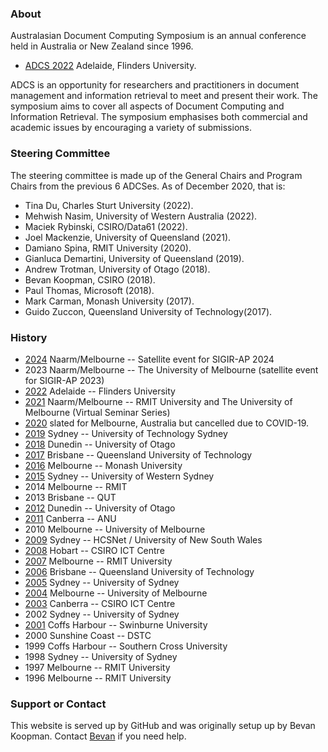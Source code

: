 ### About

Australasian Document Computing Symposium is an annual conference held in Australia or New Zealand since 1996.


* [ADCS 2022](http://adcs-conference.org/2022/) Adelaide, Flinders University.

ADCS is an opportunity for researchers and practitioners in document management and information retrieval to meet and present their work. The symposium aims to cover all aspects of Document Computing and Information Retrieval. The symposium emphasises both commercial and academic issues by encouraging a variety of submissions.

### Steering Committee

The steering committee is made up of the General Chairs and Program Chairs from the previous 6 ADCSes. As of December 2020, that is:

* Tina Du, Charles Sturt University (2022).
* Mehwish Nasim, University of Western Australia (2022).
* Maciek Rybinski, CSIRO/Data61 (2022).
* Joel Mackenzie, University of Queensland (2021).
* Damiano Spina, RMIT University (2020).  
* Gianluca Demartini, University of Queensland (2019).
* Andrew Trotman, University of Otago (2018). 
* Bevan Koopman, CSIRO (2018).
* Paul Thomas, Microsoft (2018).
* Mark Carman, Monash University (2017). 
* Guido Zuccon, Queensland University of Technology(2017). 

### History
* [2024](https://www.sigir-ap.org/sigir-ap-2024//Melbourne%20Satellite) Naarm/Melbourne -- Satellite event for SIGIR-AP 2024
* 2023 Naarm/Melbourne -- The University of Melbourne (satellite event for SIGIR-AP 2023)
* [2022](http://adcs-conference.org/2022/) Adelaide -- Flinders University
* [2021](http://adcs-conference.org/2021/) Naarm/Melbourne -- RMIT University and The University of Melbourne (Virtual Seminar Series)
* [2020](http://adcs-conference.org/2020/) slated for Melbourne, Australia but cancelled due to COVID-19.
* [2019](http://adcs-conference.org/2019/)  Sydney -- University of Technology Sydney
* [2018](http://adcs-conference.org/2018/)  Dunedin -- University of Otago
* [2017](http://adcs-conference.org/2017)  Brisbane -- Queensland University of Technology
* [2016](http://adcs-conference.org/2016/)  Melbourne --    Monash University
* [2015](http://adcs-conference.org/2015/)	Sydney --       University of Western Sydney
* 2014	Melbourne --	RMIT
* 2013	Brisbane --	QUT
* [2012](http://adcs-conference.org/2012/)	Dunedin --	University of Otago
* [2011](http://adcs-conference.org/2011/)	Canberra --	ANU
* 2010	Melbourne --	University of Melbourne
* [2009](http://adcs-conference.org/2009/)	Sydney --	HCSNet / University of New South Wales
* [2008](http://adcs-conference.org/2008/)	Hobart --	CSIRO ICT Centre
* [2007](http://adcs-conference.org/2007/)	Melbourne --	RMIT University
* [2006](http://adcs-conference.org/2006/)	Brisbane --	Queensland University of Technology
* [2005](http://adcs-conference.org/2005/)	Sydney --	University of Sydney
* [2004](http://adcs-conference.org/2004/)	Melbourne --	University of Melbourne
* [2003](http://adcs-conference.org/2003/)	Canberra --	CSIRO ICT Centre
* 2002	Sydney --	University of Sydney
* [2001](http://adcs-conference.org/2001/)	Coffs Harbour --	Swinburne University
* 2000	Sunshine Coast --	DSTC
* 1999	Coffs Harbour --	Southern Cross University
* 1998	Sydney --	University of Sydney
* 1997	Melbourne --	RMIT University
* 1996	Melbourne --	RMIT University

### Support or Contact

This website is served up by GitHub and was originally setup up by Bevan Koopman. Contact [Bevan](http://koopman.id.au) if you need help.
